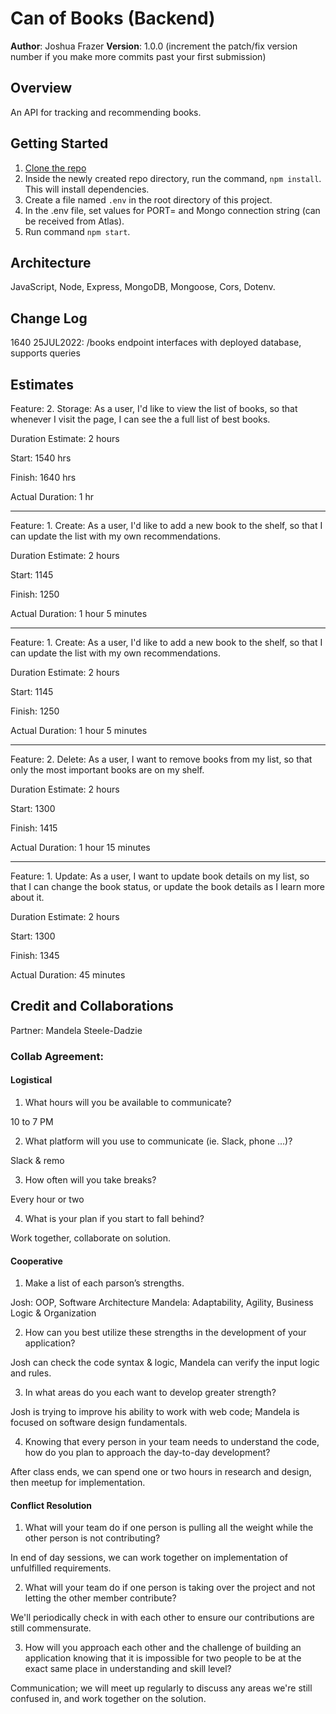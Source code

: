 # Can of Books (Backend)

**Author**: Joshua Frazer
**Version**: 1.0.0 (increment the patch/fix version number if you make more commits past your first submission)

## Overview
An API for tracking and recommending books.

## Getting Started
1. [Clone the repo](https://docs.github.com/en/repositories/creating-and-managing-repositories/cloning-a-repository)
2. Inside the newly created repo directory, run the command, `npm install`. This will install dependencies.
3. Create a file named `.env` in the root directory of this project.
4. In the .env file, set values for PORT= and Mongo connection string (can be received from Atlas).
5. Run command `npm start`. 

## Architecture
JavaScript, Node, Express, MongoDB, Mongoose, Cors, Dotenv.

## Change Log

1640 25JUL2022: /books endpoint interfaces with deployed database, supports queries 

## Estimates

Feature: 2. Storage: As a user, I'd like to view the list of books, so that whenever I visit the page, I can see the a full list of best books.

Duration Estimate: 2 hours

Start: 1540 hrs

Finish: 1640 hrs

Actual Duration: 1 hr

---

Feature: 1. Create: As a user, I'd like to add a new book to the shelf, so that I can update the list with my own recommendations.

Duration Estimate: 2 hours

Start: 1145

Finish: 1250

Actual Duration: 1 hour 5 minutes

---
Feature: 1. Create: As a user, I'd like to add a new book to the shelf, so that I can update the list with my own recommendations.

Duration Estimate: 2 hours

Start: 1145

Finish: 1250

Actual Duration: 1 hour 5 minutes 

---

Feature: 2. Delete: As a user, I want to remove books from my list, so that only the most important books are on my shelf.

Duration Estimate: 2 hours

Start: 1300

Finish: 1415

Actual Duration: 1 hour 15 minutes

---

Feature: 1. Update: As a user, I want to update book details on my list, so that I can change the book status, or update the book details as I learn more about it.

Duration Estimate: 2 hours

Start: 1300

Finish: 1345

Actual Duration: 45 minutes

## Credit and Collaborations
Partner: Mandela Steele-Dadzie

### Collab Agreement:

#### Logistical

1. What hours will you be available to communicate?

10 to 7 PM 

2. What platform will you use to communicate (ie. Slack, phone …)?

Slack & remo

3. How often will you take breaks?

Every hour or two

4. What is your plan if you start to fall behind?

Work together, collaborate on solution.

#### Cooperative

1. Make a list of each parson’s strengths.

Josh: OOP, Software Architecture
Mandela: Adaptability, Agility, Business Logic & Organization

2. How can you best utilize these strengths in the development of your application?

Josh can check the code syntax & logic, Mandela can verify the input logic and rules.

3. In what areas do you each want to develop greater strength?

Josh is trying to improve his ability to work with web code; Mandela is focused on software design fundamentals.

4. Knowing that every person in your team needs to understand the code, how do you plan to approach the day-to-day development?

After class ends, we can spend one or two hours in research and design, then meetup for implementation.

#### Conflict Resolution

1. What will your team do if one person is pulling all the weight while the other person is not contributing?

In end of day sessions, we can work together on implementation of unfulfilled requirements.

2. What will your team do if one person is taking over the project and not letting the other member contribute?

We'll periodically check in with each other to ensure our contributions are still commensurate.

3. How will you approach each other and the challenge of building an application knowing that it is impossible for two people to be at the exact same place in understanding and skill level? 

Communication; we will meet up regularly to discuss any areas we're still confused in, and work together on the solution.
